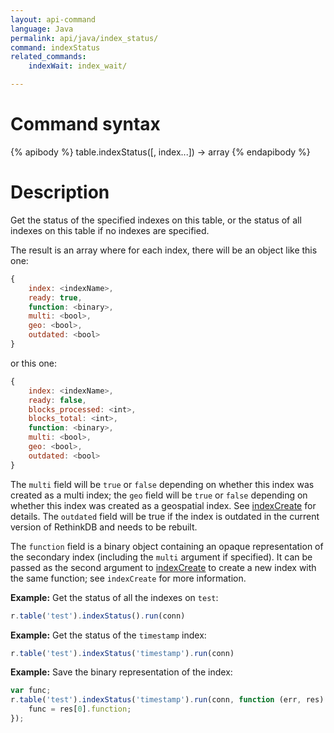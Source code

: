 ```yaml
---
layout: api-command
language: Java
permalink: api/java/index_status/
command: indexStatus
related_commands:
    indexWait: index_wait/

---
```


# Command syntax #

{% apibody %}
table.indexStatus([, index...]) &rarr; array
{% endapibody %}

# Description #

Get the status of the specified indexes on this table, or the status
of all indexes on this table if no indexes are specified.

The result is an array where for each index, there will be an object like this one:

```js
{
    index: <indexName>,
    ready: true,
    function: <binary>,
    multi: <bool>,
    geo: <bool>,
    outdated: <bool>
}
```

or this one:

```js
{
    index: <indexName>,
    ready: false,
    blocks_processed: <int>,
    blocks_total: <int>,
    function: <binary>,
    multi: <bool>,
    geo: <bool>,
    outdated: <bool>
}
```

The `multi` field will be `true` or `false` depending on whether this index was created as a multi index; the `geo` field will be `true` or `false` depending on whether this index was created as a geospatial index. See [indexCreate](/api/java/index_create/) for details. The `outdated` field will be true if the index is outdated in the current version of RethinkDB and needs to be rebuilt.

The `function` field is a binary object containing an opaque representation of the secondary index (including the `multi` argument if specified). It can be passed as the second argument to [indexCreate](/api/java/index_create/) to create a new index with the same function; see `indexCreate` for more information.

__Example:__ Get the status of all the indexes on `test`:

```js
r.table('test').indexStatus().run(conn)
```

__Example:__ Get the status of the `timestamp` index:

```js
r.table('test').indexStatus('timestamp').run(conn)
```

__Example:__ Save the binary representation of the index:

```js
var func;
r.table('test').indexStatus('timestamp').run(conn, function (err, res) {
    func = res[0].function;
});
```
